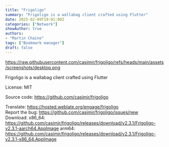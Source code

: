 ```yaml
---
title: "Frigoligo"
summary: "Frigoligo is a wallabag client crafted using Flutter"
date: 2025-02-09T19:01:00Z
categories: ["Network"]
showAuthor: true
authors:
- "Martin Chaine"
tags: ["Bookmark manager"]
draft: false
---
```


https://raw.githubusercontent.com/casimir/frigoligo/refs/heads/main/assets/screenshots/desktop.png

Frigoligo is a wallabag client crafted using Flutter

License: MIT

Source code: <https://github.com/casimir/frigoligo>

Translate: <https://hosted.weblate.org/engage/frigoligo>  
Report the bug: <https://github.com/casimir/frigoligo/issues/new>  
Download:   x86_64: <https://github.com/casimir/frigoligo/releases/download/v2.3.1/Frigoligo-v2.3.1-aarch64.AppImage>
            arm64: <https://github.com/casimir/frigoligo/releases/download/v2.3.1/Frigoligo-v2.3.1-x86_64.AppImage>
